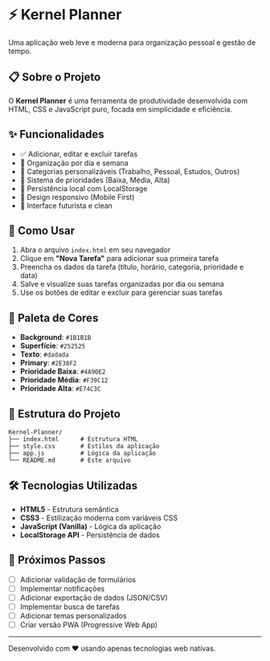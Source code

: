 # ⚡ Kernel Planner

Uma aplicação web leve e moderna para organização pessoal e gestão de tempo.

## 📋 Sobre o Projeto

O **Kernel Planner** é uma ferramenta de produtividade desenvolvida com HTML, CSS e JavaScript puro, focada em simplicidade e eficiência.

## ✨ Funcionalidades

- ✅ Adicionar, editar e excluir tarefas
- 📅 Organização por dia e semana
- 🎨 Categorias personalizáveis (Trabalho, Pessoal, Estudos, Outros)
- 🔴 Sistema de prioridades (Baixa, Média, Alta)
- 💾 Persistência local com LocalStorage
- 📱 Design responsivo (Mobile First)
- 🎯 Interface futurista e clean

## 🚀 Como Usar

1. Abra o arquivo `index.html` em seu navegador
2. Clique em **"Nova Tarefa"** para adicionar sua primeira tarefa
3. Preencha os dados da tarefa (título, horário, categoria, prioridade e data)
4. Salve e visualize suas tarefas organizadas por dia ou semana
5. Use os botões de editar e excluir para gerenciar suas tarefas

## 🎨 Paleta de Cores

- **Background**: `#1B1B1B`
- **Superfície**: `#252525`
- **Texto**: `#dadada`
- **Primary**: `#2E38F2`
- **Prioridade Baixa**: `#4A90E2`
- **Prioridade Média**: `#F39C12`
- **Prioridade Alta**: `#E74C3C`

## 📁 Estrutura do Projeto

```
Kernel-Planner/
├── index.html      # Estrutura HTML
├── style.css       # Estilos da aplicação
├── app.js          # Lógica da aplicação
└── README.md       # Este arquivo
```

## 🛠️ Tecnologias Utilizadas

- **HTML5** - Estrutura semântica
- **CSS3** - Estilização moderna com variáveis CSS
- **JavaScript (Vanilla)** - Lógica da aplicação
- **LocalStorage API** - Persistência de dados

## 📝 Próximos Passos

- [ ] Adicionar validação de formulários
- [ ] Implementar notificações
- [ ] Adicionar exportação de dados (JSON/CSV)
- [ ] Implementar busca de tarefas
- [ ] Adicionar temas personalizados
- [ ] Criar versão PWA (Progressive Web App)

---

Desenvolvido com ❤️ usando apenas tecnologias web nativas.

